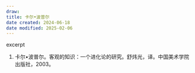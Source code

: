 ```yaml
---
draw:
title: 卡尔•波普尔
date created: 2024-06-18
date modified: 2025-02-06
---
```


excerpt

<!-- more -->

1. 卡尔•波普尔。客观的知识：一个进化论的研究。舒炜光，译。中国美术学院出版社，2003。
